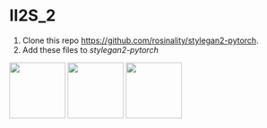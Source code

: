 # II2S_2


1. Clone this repo https://github.com/rosinality/stylegan2-pytorch.
2. Add these files to *stylegan2-pytorch* 



<p float="left">
  <img src="/ZSpace.png" width="100" />
  <img src="/WSpace.png" width="100" /> 
  <img src="/PSpace.png" width="100" />
</p>
